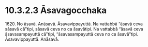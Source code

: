 # 10.3.2.3 Āsavagocchaka

1620\. No āsavā. Anāsavā. Āsavavippayuttā. Na vattabbā “āsavā ceva sāsavā cā”tipi, sāsavā ceva no ca āsavātipi. Na vattabbā “āsavā ceva āsavasampayuttā cā”tipi, “āsavasampayuttā ceva no ca āsavā”tipi. Āsavavippayuttā. Anāsavā.
